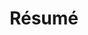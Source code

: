 ---
permalink: /resume/
title: Résumé
description:  Click on the PDF icon to download my full résumé.
nav: true
cv_pdf: muhtasim_resume.pdf
---